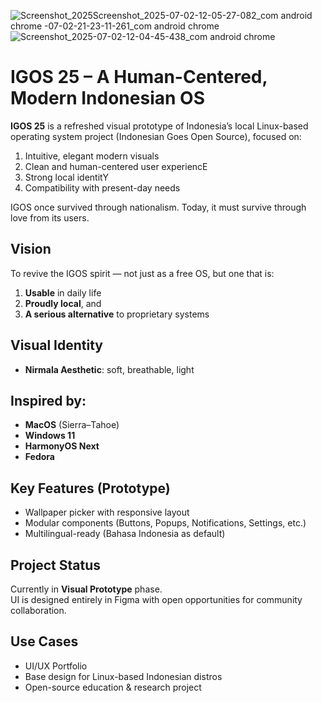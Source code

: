 ![Screenshot_2025![Screenshot_2025-07-02-12-05-27-082_com android chrome](https://github.com/user-attachments/assets/97f21fc9-44f8-4aa1-9130-0d56bc654ebf)
-07-02-21-23-11-261_com android chrome](https://github.com/user-attachments/assets/f9b78d79-112b-4e4a-a9b8-4289a02b083e)
![Screenshot_2025-07-02-12-04-45-438_com android chrome](https://github.com/user-attachments/assets/24211204-0a43-48ac-901e-2ee08e4a2c5e)


# IGOS 25 – A Human-Centered, Modern Indonesian OS

**IGOS 25** is a refreshed visual prototype of Indonesia’s local Linux-based operating system project (Indonesian Goes Open Source), focused on:
1. Intuitive, elegant modern visuals
2. Clean and human-centered user experiencE
3. Strong local identitY
4. Compatibility with present-day needs

IGOS once survived through nationalism. Today, it must survive through love from its users.

## Vision
To revive the IGOS spirit — not just as a free OS, but one that is:
1. **Usable** in daily life  
2. **Proudly local**, and  
3. **A serious alternative** to proprietary systems

## Visual Identity
- **Nirmala Aesthetic**: soft, breathable, light

## Inspired by:  
  - **MacOS** (Sierra–Tahoe)  
  - **Windows 11**  
  - **HarmonyOS Next**  
  - **Fedora**  

## Key Features (Prototype)
- Wallpaper picker with responsive layout
-  Modular components (Buttons, Popups, Notifications, Settings, etc.)
-  Multilingual-ready (Bahasa Indonesia as default)

## Project Status
Currently in **Visual Prototype** phase.  
UI is designed entirely in Figma with open opportunities for community collaboration.

## Use Cases
- UI/UX Portfolio
- Base design for Linux-based Indonesian distros
- Open-source education & research project
